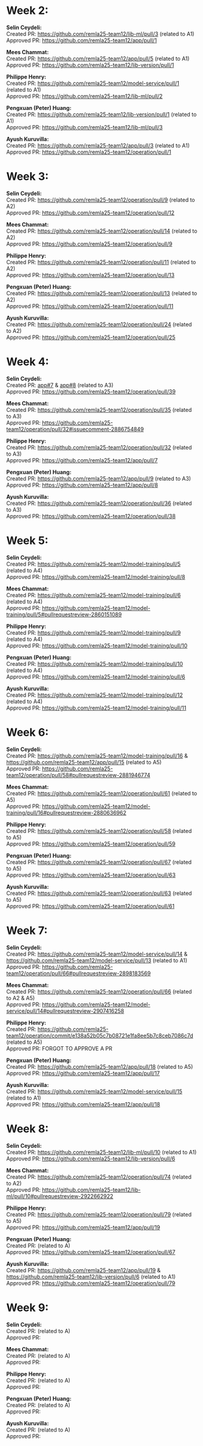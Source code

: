 # Week 2:

**Selin Ceydeli:** \
Created PR: https://github.com/remla25-team12/lib-ml/pull/3 (related to A1) \
Approved PR: https://github.com/remla25-team12/app/pull/1

**Mees Chammat:**\
Created PR: https://github.com/remla25-team12/app/pull/5 (related to A1) \
Approved PR: https://github.com/remla25-team12/lib-version/pull/1

**Philippe Henry:**\
Created PR: https://github.com/remla25-team12/model-service/pull/1 (related to A1) \
Approved PR: https://github.com/remla25-team12/lib-ml/pull/2

**Pengxuan (Peter) Huang:**\
Created PR: https://github.com/remla25-team12/lib-version/pull/1 (related to A1) \
Approved PR: https://github.com/remla25-team12/lib-ml/pull/3

**Ayush Kuruvilla:**\
Created PR: https://github.com/remla25-team12/app/pull/3 (related to A1) \
Approved PR: https://github.com/remla25-team12/operation/pull/1

# Week 3:

**Selin Ceydeli:** \
Created PR: https://github.com/remla25-team12/operation/pull/9 (related to A2) \
Approved PR: https://github.com/remla25-team12/operation/pull/12

**Mees Chammat:**\
Created PR: https://github.com/remla25-team12/operation/pull/14 (related to A2) \
Approved PR: https://github.com/remla25-team12/operation/pull/9

**Philippe Henry:**\
Created PR: https://github.com/remla25-team12/operation/pull/11 (related to A2) \
Approved PR: https://github.com/remla25-team12/operation/pull/13

**Pengxuan (Peter) Huang:**\
Created PR: https://github.com/remla25-team12/operation/pull/13 (related to A2) \
Approved PR: https://github.com/remla25-team12/operation/pull/11

**Ayush Kuruvilla:**\
Created PR: https://github.com/remla25-team12/operation/pull/24 (related to A2) \
Approved PR: https://github.com/remla25-team12/operation/pull/25

# Week 4:

**Selin Ceydeli:** \
Created PR: [app#7](https://github.com/remla25-team12/app/pull/7) & [app#8](https://github.com/remla25-team12/app/pull/8) (related to A3) \
Approved PR: https://github.com/remla25-team12/operation/pull/39

**Mees Chammat:**\
Created PR: https://github.com/remla25-team12/operation/pull/35 (related to A3) \
Approved PR: https://github.com/remla25-team12/operation/pull/32#issuecomment-2886754849

**Philippe Henry:**\
Created PR: https://github.com/remla25-team12/operation/pull/32 (related to A3) \
Approved PR: https://github.com/remla25-team12/app/pull/7 

**Pengxuan (Peter) Huang:**\
Created PR: https://github.com/remla25-team12/app/pull/9 (related to A3) \
Approved PR: https://github.com/remla25-team12/app/pull/8

**Ayush Kuruvilla:**\
Created PR: https://github.com/remla25-team12/operation/pull/36 (related to A3) \
Approved PR: https://github.com/remla25-team12/operation/pull/38

# Week 5:

**Selin Ceydeli:** \
Created PR: https://github.com/remla25-team12/model-training/pull/5 (related to A4) \
Approved PR: https://github.com/remla25-team12/model-training/pull/8 

**Mees Chammat:**\
Created PR: https://github.com/remla25-team12/model-training/pull/6 (related to A4) \
Approved PR: https://github.com/remla25-team12/model-training/pull/5#pullrequestreview-2860151089

**Philippe Henry:**\
Created PR: https://github.com/remla25-team12/model-training/pull/9 (related to A4) \
Approved PR: https://github.com/remla25-team12/model-training/pull/10

**Pengxuan (Peter) Huang:**\
Created PR: https://github.com/remla25-team12/model-training/pull/10 (related to A4) \
Approved PR: https://github.com/remla25-team12/model-training/pull/6

**Ayush Kuruvilla:**\
Created PR: https://github.com/remla25-team12/model-training/pull/12 (related to A4) \
Approved PR: https://github.com/remla25-team12/model-training/pull/11


# Week 6:

**Selin Ceydeli:**\
Created PR: https://github.com/remla25-team12/model-training/pull/16 & https://github.com/remla25-team12/app/pull/15 (related to A5) \
Approved PR: https://github.com/remla25-team12/operation/pull/58#pullrequestreview-2881946774

**Mees Chammat:**\
Created PR: https://github.com/remla25-team12/operation/pull/61 (related to A5) \
Approved PR: https://github.com/remla25-team12/model-training/pull/16#pullrequestreview-2880636962

**Philippe Henry:**\
Created PR: https://github.com/remla25-team12/operation/pull/58 (related to A5) \
Approved PR: https://github.com/remla25-team12/operation/pull/59

**Pengxuan (Peter) Huang:**\
Created PR: https://github.com/remla25-team12/operation/pull/67 (related to A5) \
Approved PR: https://github.com/remla25-team12/operation/pull/63

**Ayush Kuruvilla:**\
Created PR: https://github.com/remla25-team12/operation/pull/63 (related to A5) \
Approved PR: https://github.com/remla25-team12/operation/pull/61

# Week 7:
**Selin Ceydeli:** \
Created PR: https://github.com/remla25-team12/model-service/pull/14 & https://github.com/remla25-team12/model-service/pull/13 (related to A1) \
Approved PR: https://github.com/remla25-team12/operation/pull/66#pullrequestreview-2898183569 

**Mees Chammat:**\
Created PR: https://github.com/remla25-team12/operation/pull/66 (related to A2 & A5) \
Approved PR: https://github.com/remla25-team12/model-service/pull/14#pullrequestreview-2907416258

**Philippe Henry:**\
Created PR: https://github.com/remla25-team12/operation/commit/e138a52b05c7b08721e1fa8ee5b7c8ceb7086c7d (related to A5) \
Approved PR: FORGOT TO APPROVE A PR

**Pengxuan (Peter) Huang:**\
Created PR: https://github.com/remla25-team12/app/pull/18 (related to A5) \
Approved PR: https://github.com/remla25-team12/app/pull/17

**Ayush Kuruvilla:**\
Created PR: https://github.com/remla25-team12/model-service/pull/15 (related to A1) \
Approved PR: https://github.com/remla25-team12/app/pull/18

# Week 8:
**Selin Ceydeli:** \
Created PR: https://github.com/remla25-team12/lib-ml/pull/10 (related to A1) \
Approved PR: https://github.com/remla25-team12/lib-version/pull/6

**Mees Chammat:**\
Created PR: https://github.com/remla25-team12/operation/pull/74 (related to A2) \
Approved PR: https://github.com/remla25-team12/lib-ml/pull/10#pullrequestreview-2922662922

**Philippe Henry:**\
Created PR: https://github.com/remla25-team12/operation/pull/79 (related to A5) \
Approved PR: https://github.com/remla25-team12/app/pull/19

**Pengxuan (Peter) Huang:**\
Created PR: (related to A) \
Approved PR: https://github.com/remla25-team12/operation/pull/67

**Ayush Kuruvilla:**\
Created PR: https://github.com/remla25-team12/app/pull/19 & https://github.com/remla25-team12/lib-version/pull/6 (related to A1) \
Approved PR: https://github.com/remla25-team12/operation/pull/79

# Week 9:
**Selin Ceydeli:** \
Created PR: (related to A) \
Approved PR: 

**Mees Chammat:**\
Created PR: (related to A) \
Approved PR: 

**Philippe Henry:**\
Created PR: (related to A) \
Approved PR: 

**Pengxuan (Peter) Huang:**\
Created PR: (related to A) \
Approved PR: 

**Ayush Kuruvilla:**\
Created PR: (related to A) \
Approved PR: 
